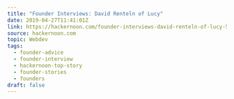 ```yaml
---
title: "Founder Interviews: David Renteln of Lucy"
date: 2019-04-27T11:41:01Z
link: https://hackernoon.com/founder-interviews-david-renteln-of-lucy-5631aa0aae28?source=rss----3a8144eabfe3---4
source: hackernoon.com
topic: Webdev
tags:
  - founder-advice
  - founder-interview
  - hackernoon-top-story
  - founder-stories
  - founders
draft: false
---
```

